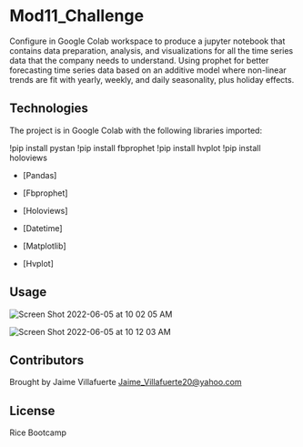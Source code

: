 # Mod11_Challenge

Configure in Google Colab workspace to produce a jupyter notebook that contains data preparation, analysis, and visualizations for all the time series data that the company needs to understand. Using prophet for better forecasting time series data based on an additive model where non-linear trends are fit with yearly, weekly, and daily seasonality, plus holiday effects.

## Technologies

The project is in Google Colab with the following libraries imported:

!pip install pystan
!pip install fbprophet
!pip install hvplot
!pip install holoviews

* [Pandas] 

* [Fbprophet] 

* [Holoviews] 

* [Datetime] 

* [Matplotlib] 

* [Hvplot] 

## Usage

![Screen Shot 2022-06-05 at 10 02 05 AM](https://user-images.githubusercontent.com/101314548/172057392-4dcbecae-9dca-4551-b035-4443eb64a9aa.png)

![Screen Shot 2022-06-05 at 10 12 03 AM](https://user-images.githubusercontent.com/101314548/172057397-1af6e9fb-fcc6-459c-81f9-01be4cb5c48b.png)

## Contributors

Brought by Jaime Villafuerte 
Jaime_Villafuerte20@yahoo.com

## License

Rice Bootcamp




